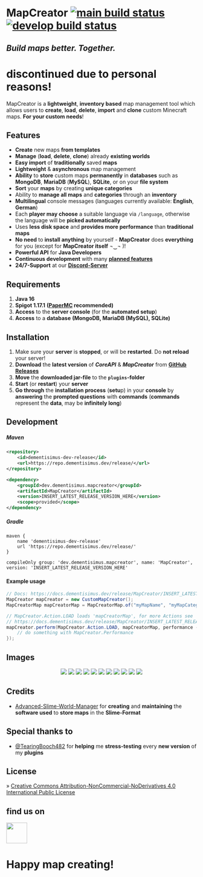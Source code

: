 # MapCreator [![main build status](https://github.com/dementisimus/MapCreator/actions/workflows/build.yml/badge.svg?branch=main)](https://github.com/dementisimus/MapCreator) [![develop build status](https://github.com/dementisimus/MapCreator/actions/workflows/build.yml/badge.svg?branch=develop)](https://github.com/dementisimus/MapCreator/tree/develop)
## _Build maps better. Together._

# discontinued due to personal reasons!
  
MapCreator is a **lightweight**, **inventory based** map management tool which allows users to **create**, **load**, **delete**, **import** and **clone** custom Minecraft maps. **For your custom needs**!

## **Features**

- **Create** new maps **from templates**
- **Manage** (**load**, **delete**, **clone**) already **existing worlds**
- **Easy import** of **traditionally** saved **maps**
- **Lightweight** & **asynchronous** map management
- **Ability** to **store** custom maps **permanently** in **databases** such as **MongoDB**, **MariaDB** (**MySQL**), **SQLite**, or on your **file system**
- **Sort** your **maps** by creating **unique categories**
- Ability to **manage all maps** and **categories** through an **inventory**
- **Multilingual** console messages (languages currently available: **English**, **German**)
- Each **player may choose** a suitable language via `/language`, otherwise the language will be **picked automatically**
- Uses **less disk space** and **provides more performance** than **traditional maps**
- **No need** to **install anything** by yourself - **MapCreator** does **everything** for you (except for **MapCreator itself** ¬‿¬ )!
- **Powerful API** for **Java Developers**
- **Continuous development** with many **[planned features]**
- **24/7-Support** at our **[Discord-Server]**

## **Requirements**

1. **Java 16**
2. **Spigot 1.17.1** **([PaperMC] recommended)**
3. **Access** to the **server console** (for the **automated setup**)
4. **Access** to a **database** **(MongoDB, MariaDB (MySQL), SQLite)**

## **Installation**

1. Make sure your **server** is **stopped**, or will be **restarted**. Do **not reload** your server!
2. **Download** the **latest version** of _**CoreAPI**_ & _**MapCreator**_ from **[GitHub Releases]**
3. **Move** the **downloaded jar-file** to the **`plugins`-folder**
4. **Start** (or **restart**) your **server**
5. **Go through** the **installation process** (**setu**p) in your **console** by **answering** the **prompted questions** with **commands** (**commands** represent the **data**, may be **infinitely long**)

## **Development**

##### Maven
```xml
<repository>
    <id>dementisimus-dev-release</id>
    <url>https://repo.dementisimus.dev/release/</url>
</repository>

<dependency>
    <groupId>dev.dementisimus.mapcreator</groupId>
    <artifactId>MapCreator</artifactId>
    <version>INSERT_LATEST_RELEASE_VERSION_HERE</version>
    <scope>provided</scope>
</dependency>
```

##### Gradle
```
maven {
    name 'dementisimus-dev-release'
    url 'https://repo.dementisimus.dev/release/'
}

compileOnly group: 'dev.dementisimus.mapcreator', name: 'MapCreator', version: 'INSERT_LATEST_RELEASE_VERSION_HERE'
```

#### Example usage
```java
// Docs: https://docs.dementisimus.dev/release/MapCreator/INSERT_LATEST_RELEASE_VERSION_HERE/dev/dementisimus/mapcreator/creator/api/package-summary.html
MapCreator mapCreator = new CustomMapCreator();
MapCreatorMap mapCreatorMap = MapCreatorMap.of("myMapName", "myMapCategory");

// MapCreator.Action.LOAD loads 'mapCreatorMap', for more Actions see 
// https://docs.dementisimus.dev/release/MapCreator/INSERT_LATEST_RELEASE_VERSION_HERE/dev/dementisimus/mapcreator/creator/api/MapCreator.Action.html
mapCreator.perform(MapCreator.Action.LOAD, mapCreatorMap, performance -> {
    // do something with MapCreator.Performance
});
```

## **Images**

<p align="center">
  <img src="https://dementisimus.dev/img/MapCreator/overview.jpg" />
  <img src="https://dementisimus.dev/img/MapCreator/map_overview.jpg" />
  <img src="https://dementisimus.dev/img/MapCreator/choose_template.jpg" />
  <img src="https://dementisimus.dev/img/MapCreator/world_import.jpg" />
  <img src="https://dementisimus.dev/img/MapCreator/map_settings.jpg" />
  <img src="https://dementisimus.dev/img/MapCreator/name.jpg" />
  <img src="https://dementisimus.dev/img/MapCreator/load.jpg" />
  <img src="https://dementisimus.dev/img/MapCreator/teleport.jpg" />
  <img src="https://dementisimus.dev/img/MapCreator/save.jpg" />
  <img src="https://dementisimus.dev/img/MapCreator/leave-without-saving.jpg" />
  <img src="https://dementisimus.dev/img/MapCreator/delete.jpg" />
</p>


## **Credits**

- [Advanced-Slime-World-Manager] for **creating** and **maintaining** the **software used** to **store maps** in the **Slime-Format**

## **Special thanks to**

- [@TearingBooch482] for **helping** me **stress-testing** every **new version** of my **plugins**

## **License**

» [Creative Commons Attribution-NonCommercial-NoDerivatives 4.0 International Public License]

## find us on

[<img src="https://discordapp.com/assets/e4923594e694a21542a489471ecffa50.svg" alt="" height="55" />](https://discord.gg/sTRg8A7)

# **Happy map creating!**

   [planned features]: <https://github.com/dementisimus/MapCreator/issues>
   [Discord-Server]: <https://discord.gg/sTRg8A7>
   
   [PaperMC]: <https://papermc.io/downloads>

   [GitHub Releases]: <https://github.com/dementisimus/MapCreator/releases>
   
   [Advanced-Slime-World-Manager]: <https://github.com/Paul19988/Advanced-Slime-World-Manager>
   [@TearingBooch482]: <https://github.com/TearingBooch482>
   
   [Creative Commons Attribution-NonCommercial-NoDerivatives 4.0 International Public License]: <https://creativecommons.org/licenses/by-nc-nd/4.0/>
